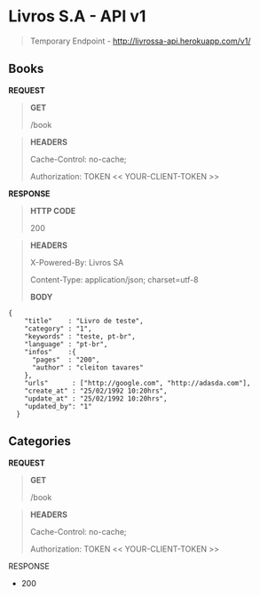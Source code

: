 # Livros S.A - API v1
> Temporary Endpoint - http://livrossa-api.herokuapp.com/v1/

## Books

**REQUEST**

> **GET** 
> 
> /book

> **HEADERS**
> 
> Cache-Control: no-cache;
> 
> Authorization: TOKEN << YOUR-CLIENT-TOKEN >>

>

**RESPONSE**

> **HTTP CODE** 
> 
> 200

> **HEADERS**
> 
> X-Powered-By: Livros SA
>
>Content-Type: application/json; charset=utf-8
>
> **BODY**
> 
>   
    {  
        "title"    : "Livro de teste",
	    "category" : "1",
	    "keywords" : "teste, pt-br",
	    "language" : "pt-br",
	    "infos"    :{
	      "pages"  : "200",
	      "author" : "cleiton tavares"
	    },
	    "urls"      : ["http://google.com", "http://adasda.com"],
	    "create_at" : "25/02/1992 10:20hrs",
	    "update_at" : "25/02/1992 10:20hrs",
	    "updated_by": "1"
	  }

## Categories

**REQUEST**

> **GET** 
> 
> /book

> **HEADERS**
> 
> Cache-Control: no-cache;
> 
> Authorization: TOKEN << YOUR-CLIENT-TOKEN >>

>

RESPONSE

* 200
